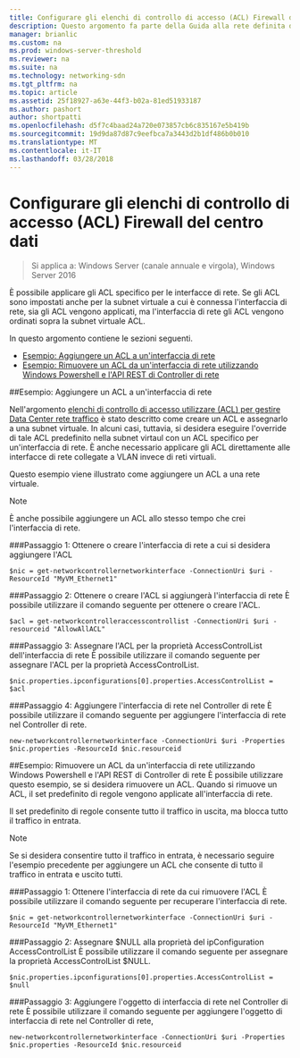 ```yaml
---
title: Configurare gli elenchi di controllo di accesso (ACL) Firewall del centro dati
description: Questo argomento fa parte della Guida alla rete definita dal Software su come gestire carichi di lavoro Tenant e reti virtuali in Windows Server 2016.
manager: brianlic
ms.custom: na
ms.prod: windows-server-threshold
ms.reviewer: na
ms.suite: na
ms.technology: networking-sdn
ms.tgt_pltfrm: na
ms.topic: article
ms.assetid: 25f18927-a63e-44f3-b02a-81ed51933187
ms.author: pashort
author: shortpatti
ms.openlocfilehash: d5f7c4baad24a720e073857cb6c835167e5b419b
ms.sourcegitcommit: 19d9da87d87c9eefbca7a3443d2b1df486b0b010
ms.translationtype: MT
ms.contentlocale: it-IT
ms.lasthandoff: 03/28/2018
---
```

# <a name="configure-datacenter-firewall-access-control-lists-acls"></a>Configurare gli elenchi di controllo di accesso (ACL) Firewall del centro dati

>Si applica a: Windows Server (canale annuale e virgola), Windows Server 2016

È possibile applicare gli ACL specifico per le interfacce di rete.  Se gli ACL sono impostati anche per la subnet virtuale a cui è connessa l'interfaccia di rete, sia gli ACL vengono applicati, ma l'interfaccia di rete gli ACL vengono ordinati sopra la subnet virtuale ACL.

In questo argomento contiene le sezioni seguenti.

- [Esempio: Aggiungere un ACL a un'interfaccia di rete](#bkmk_addacl)
- [Esempio: Rimuovere un ACL da un'interfaccia di rete utilizzando Windows Powershell e l'API REST di Controller di rete](#bkmk_removeacl)

##<a name="bkmk_addacl"></a>Esempio: Aggiungere un ACL a un'interfaccia di rete

Nell'argomento [elenchi di controllo di accesso utilizzare (ACL) per gestire Data Center rete traffico](Use-Access-Control-Lists--ACLs--to-Manage-Datacenter-Network-Traffic-Flow.md) è stato descritto come creare un ACL e assegnarlo a una subnet virtuale.  In alcuni casi, tuttavia, si desidera eseguire l'override di tale ACL predefinito nella subnet virtaul con un ACL specifico per un'interfaccia di rete.  È anche necessario applicare gli ACL direttamente alle interfacce di rete collegate a VLAN invece di reti virtuali.

Questo esempio viene illustrato come aggiungere un ACL a una rete virtuale. 

>[!NOTE]
>È anche possibile aggiungere un ACL allo stesso tempo che crei l'interfaccia di rete.

###<a name="step-1-get-or-create-the-network-interface-to-which-you-will-add-the-acl"></a>Passaggio 1: Ottenere o creare l'interfaccia di rete a cui si desidera aggiungere l'ACL

    $nic = get-networkcontrollernetworkinterface -ConnectionUri $uri -ResourceId "MyVM_Ethernet1"

###<a name="step-2-get-or-create-the-acl-you-will-add-to-the-network-interface"></a>Passaggio 2: Ottenere o creare l'ACL si aggiungerà l'interfaccia di rete
È possibile utilizzare il comando seguente per ottenere o creare l'ACL. 

    $acl = get-networkcontrolleraccesscontrollist -ConnectionUri $uri -resourceid "AllowAllACL"

###<a name="step-3-assign-the-acl-to-the-accesscontrollist-property-of-the-network-interface"></a>Passaggio 3: Assegnare l'ACL per la proprietà AccessControlList dell'interfaccia di rete
È possibile utilizzare il comando seguente per assegnare l'ACL per la proprietà AccessControlList.

    $nic.properties.ipconfigurations[0].properties.AccessControlList = $acl

###<a name="step-4-add-the-network-interface-in-network-controller"></a>Passaggio 4: Aggiungere l'interfaccia di rete nel Controller di rete
È possibile utilizzare il comando seguente per aggiungere l'interfaccia di rete nel Controller di rete.

    new-networkcontrollernetworkinterface -ConnectionUri $uri -Properties $nic.properties -ResourceId $nic.resourceid


##<a name="bkmk_removeacl"></a>Esempio: Rimuovere un ACL da un'interfaccia di rete utilizzando Windows Powershell e l'API REST di Controller di rete
È possibile utilizzare questo esempio, se si desidera rimuovere un ACL. Quando si rimuove un ACL, il set predefinito di regole vengono applicate all'interfaccia di rete.

Il set predefinito di regole consente tutto il traffico in uscita, ma blocca tutto il traffico in entrata.

>[!NOTE]
>Se si desidera consentire tutto il traffico in entrata, è necessario seguire l'esempio precedente per aggiungere un ACL che consente di tutto il traffico in entrata e uscito tutti.

###<a name="step-1-get-the-network-interface-from-which-you-will-remove-the-acl"></a>Passaggio 1: Ottenere l'interfaccia di rete da cui rimuovere l'ACL
È possibile utilizzare il comando seguente per recuperare l'interfaccia di rete.

    $nic = get-networkcontrollernetworkinterface -ConnectionUri $uri -ResourceId "MyVM_Ethernet1"

###<a name="step-2-assign-null-to-the-accesscontrollist-property-of-the-ipconfiguration"></a>Passaggio 2: Assegnare $NULL alla proprietà del ipConfiguration AccessControlList
È possibile utilizzare il comando seguente per assegnare la proprietà AccessControlList $NULL.

    $nic.properties.ipconfigurations[0].properties.AccessControlList = $null

###<a name="step-3-add-the-network-interface-object-in-network-controller"></a>Passaggio 3: Aggiungere l'oggetto di interfaccia di rete nel Controller di rete
È possibile utilizzare il comando seguente per aggiungere l'oggetto di interfaccia di rete nel Controller di rete,

    new-networkcontrollernetworkinterface -ConnectionUri $uri -Properties $nic.properties -ResourceId $nic.resourceid

